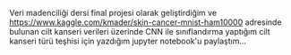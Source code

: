 Veri madenciliği dersi final projesi olarak geliştirdiğim ve https://www.kaggle.com/kmader/skin-cancer-mnist-ham10000 adresinde bulunan cilt kanseri verileri üzerinde CNN ile sınıflandırma yaptığım cilt kanseri türü teşhisi için yazdığım jupyter notebook'u paylaştım...
